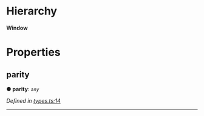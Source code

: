 

# Hierarchy

**Window**

# Properties

<a id="parity"></a>

##  parity

**● parity**: *`any`*

*Defined in [types.ts:14](https://github.com/paritytech/js-libs/blob/c69d7b1/packages/light.js/src/types.ts#L14)*

___

